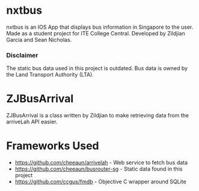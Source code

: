 
# nxtbus
nxtbus is an IOS App that displays bus information in Singapore to the user.
Made as a student project for ITE College Central.
Developed by Zildjian Garcia and Sean Nicholas.

### Disclaimer
The static bus data used in this project is outdated.
Bus data is owned by the Land Transport Authority (LTA).

# ZJBusArrival
ZJBusArrival is a class written by Zildjian to make retrieving data from the arriveLah API easier.


# Frameworks Used

- https://github.com/cheeaun/arrivelah - Web service to fetch bus data
- https://github.com/cheeaun/busrouter-sg - Static data found in this project
- https://github.com/ccgus/fmdb - Objective C wrapper around SQLite
